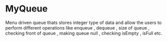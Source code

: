 # MyQueue
 Menu driven queue thats stores integer type of data and allow the users to perform different operations like enqueue , dequeue , size of queue , checking front of queue , making queue null , checking isEmpty , isFull etc.
